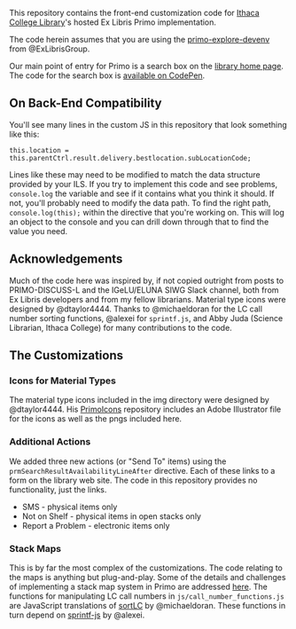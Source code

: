 This repository contains the front-end customization code for [Ithaca College Library](https://library.ithaca.edu)'s hosted Ex Libris Primo implementation.

The code herein assumes that you are using the [primo-explore-devenv](https://github.com/ExLibrisGroup/primo-explore-devenv) from @ExLibrisGroup.

Our main point of entry for Primo is a search box on the [library home page](https://library.ithaca.edu). The code for the search box is [available on CodePen](https://codepen.io/rgilmour/pen/PKNgWV).


## On Back-End Compatibility

You'll see many lines in the custom JS in this repository that look something like this:

```this.location = this.parentCtrl.result.delivery.bestlocation.subLocationCode;```

Lines like these may need to be modified to match the data structure provided by your ILS. If you try to implement this code and see problems, `console.log` the variable and see if it contains what you think it should. If not, you'll probably need to modify the data path. To find the right path, `console.log(this);` within the directive that you're working on. This will log an object to the console and you can drill down through that to find the value you need.


## Acknowledgements

Much of the code here was inspired by, if not copied outright from posts to PRIMO-DISCUSS-L and the IGeLU/ELUNA SIWG Slack channel, both from Ex Libris developers and from my fellow librarians. Material type icons were designed by @dtaylor4444. Thanks to @michaeldoran for the LC call number sorting functions, @alexei for `sprintf.js`, and Abby Juda (Science Librarian, Ithaca College) for many contributions to the code.


## The Customizations

### Icons for Material Types

The material type icons included in the img directory were designed by @dtaylor4444.  His [PrimoIcons](https://github.com/dtaylor4444/PrimoIcons) repository includes an Adobe Illustrator file for the icons as well as the pngs included here.


### Additional Actions

We added three new actions (or "Send To" items) using the `prmSearchResultAvailabilityLineAfter` directive. Each of these links to a form on the library web site. The code in this repository provides no functionality, just the links.

* SMS - physical items only
* Not on Shelf - physical items in open stacks only
* Report a Problem - electronic items only


### Stack Maps

This is by far the most complex of the customizations. The code relating to the maps is anything but plug-and-play. Some of the details and challenges of implementing a stack map system in Primo are addressed [here](http://rgilmour70.github.io/stackMaps/). The functions for manipulating LC call numbers in `js/call_number_functions.js` are JavaScript translations of [sortLC](https://rocky.uta.edu/doran/sortlc/) by @michaeldoran. These functions in turn depend on [sprintf-js](https://github.com/alexei/sprintf.js) by @alexei.


